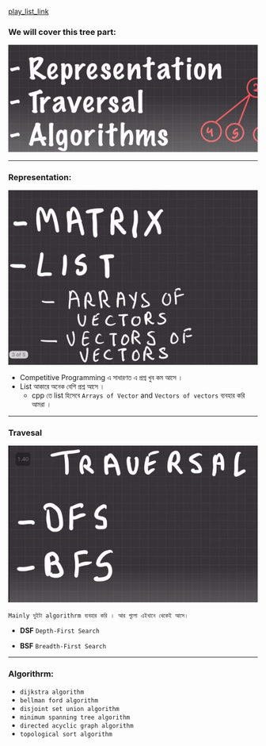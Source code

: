 

[play_list_link](https://www.youtube.com/watch?v=hE97YT-347U&list=PLauivoElc3ghxyYSr_sVnDUc_ynPk6iXE)


### We will cover this tree part:

![Alt text](image.png)

---

### Representation:

![Alt text](image-1.png)

- Competitive Programming এ সাধারণত এ প্রশ্ন খুব কম আসে ।
- List আকারে অনেক বেশি প্রশ্ন আসে । 
    - cpp তে list হিসেবে `Arrays of Vector` and `Vectors of vectors` ব্যবহার করি আমরা । 


---

### Travesal

![Alt text](image-2.png)

`Mainly দুইটা algorithrm ব্যবহার করি । আর গুলো এইখানে থেকেই আসে।`

- **DSF** `Depth-First Search`

- **BSF** `Breadth-First Search`

---

### Algorithrm:
- `dijkstra algorithm`
- `bellman ford algorithm`
- `disjoint set union algorithm`
- `minimum spanning tree algorithm`
- `directed acyclic graph algorithm`
- `topological sort algorithm`

